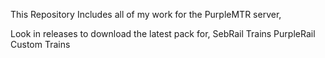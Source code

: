 This Repository Includes all of my work for the PurpleMTR server,

Look in releases to download the latest pack for,
SebRail Trains
PurpleRail Custom Trains
